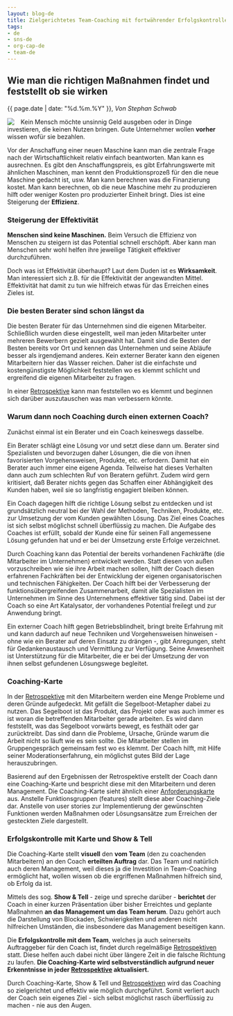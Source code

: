 ```yaml
---
layout: blog-de
title: Zielgerichtetes Team-Coaching mit fortwährender Erfolgskontrolle
tags: 
- de
- sns-de
- org-cap-de
- team-de
---
```

## Wie man die richtigen Maßnahmen findet und feststellt ob sie wirken

<p>{{ page.date | date: "%d.%m.%Y" }}, <em>Von Stephan Schwab</em></p>

<p><a href="/de/contact-sns.html"><img src="http://www.gravatar.com/avatar/663d11426b0a187ddac59f8c17ce61b4.png" align="left" style="margin-right: 15px"/></a></p>

Kein Mensch möchte unsinnig Geld ausgeben oder in Dinge investieren, die keinen Nutzen bringen. Gute Unternehmer wollen __vorher__ wissen wofür sie bezahlen.

Vor der Anschaffung einer neuen Maschine kann man die zentrale Frage nach der Wirtschaftlichkeit relativ einfach beantworten. Man kann es ausrechnen. Es gibt den Anschaffungspreis, es gibt Erfahrungswerte mit ähnlichen Maschinen, man kennt den Produktionsprozeß für den die neue Maschine gedacht ist, usw. Man kann berechnen was die Finanzierung kostet. Man kann berechnen, ob die neue Maschine mehr zu produzieren hilft oder weniger Kosten pro produzierter Einheit bringt. Dies ist eine Steigerung der __Effizienz__.

### Steigerung der Effektivität

__Menschen sind keine Maschinen.__ Beim Versuch die Effizienz von Menschen zu steigern ist das Potential schnell erschöpft. Aber kann man Menschen sehr wohl helfen ihre jeweilige Tätigkeit effektiver durchzuführen.

Doch was ist Effektivität überhaupt? Laut dem Duden ist es __Wirksamkeit__. Man interessiert sich z.B. für die Effektivität der angewandten Mittel. Effektivität hat damit zu tun wie hilfreich etwas für das Erreichen eines Zieles ist.

### Die besten Berater sind schon längst da

Die besten Berater für das Unternehmen sind die eigenen Mitarbeiter. Schließlich wurden diese eingestellt, weil man jeden Mitarbeiter unter mehreren Bewerbern gezielt ausgewählt hat. Damit sind die Besten der Besten bereits vor Ort und kennen das Unternehmen und seine Abläufe besser als irgendjemand anderes. Kein externer Berater kann den eigenen Mitarbeitern hier das Wasser reichen. Daher ist die einfachste und kostengünstigste Möglichkeit feststellen wo es klemmt schlicht und ergreifend die eigenen Mitarbeiter zu fragen.

In einer [Retrospektive](/de/kbase/retrospektive.html) kann man feststellen wo es klemmt und beginnen sich darüber auszutauschen was man verbessern könnte.

### Warum dann noch Coaching durch einen externen Coach?

Zunächst einmal ist ein Berater und ein Coach keineswegs dasselbe.

Ein Berater schlägt eine Lösung vor und setzt diese dann um. Berater sind Spezialisten und bevorzugen daher Lösungen, die die von ihnen favorisierten Vorgehensweisen, Produkte, etc. erfordern. Damit hat ein Berater auch immer eine eigene Agenda. Teilweise hat dieses Verhalten dann auch zum schlechten Ruf von Beratern geführt. Zudem wird gern kritisiert, daß Berater nichts gegen das Schaffen einer Abhängigkeit des Kunden haben, weil sie so langfristig engagiert bleiben können.

Ein Coach dagegen hilft die richtige Lösung selbst zu entdecken und ist grundsätzlich neutral bei der Wahl der Methoden, Techniken, Produkte, etc. zur Umsetzung der vom Kunden gewählten Lösung. Das Ziel eines Coaches ist sich selbst möglichst schnell überflüssig zu machen. Die Aufgabe des Coaches ist erfüllt, sobald der Kunde eine für seinen Fall angemessene Lösung gefunden hat und er bei der Umsetzung erste Erfolge verzeichnet.

Durch Coaching kann das Potential der bereits vorhandenen Fachkräfte (die Mitarbeiter im Unternehmen) entwickelt werden. Statt diesen von außen vorzuschreiben wie sie ihre Arbeit machen sollen, hilft der Coach diesen erfahrenen Fachkräften bei der Entwicklung der eigenen organisatorischen und technischen Fähigkeiten. Der Coach hilft bei der Verbesserung der funktionsübergreifenden Zusammenarbeit, damit alle Spezialisten im Unternehmen im Sinne des Unternehmens effektiver tätig sind. Dabei ist der Coach so eine Art Katalysator, der vorhandenes Potential freilegt und zur Anwendung bringt.

Ein externer Coach hilft gegen Betriebsblindheit, bringt breite Erfahrung mit und kann dadurch auf neue Techniken und Vorgehensweisen hinweisen - ohne wie ein Berater auf deren Einsatz zu drängen -, gibt Anregungen, steht für Gedankenaustausch und Vermittlung zur Verfügung. Seine Anwesenheit ist Unterstützung für die Mitarbeiter, die er bei der Umsetzung der von ihnen selbst gefundenen Lösungswege begleitet.

### Coaching-Karte

In der [Retrospektive](/de/kbase/retrospektive.html) mit den Mitarbeitern werden eine Menge Probleme und deren Gründe aufgedeckt. Mit gefällt die Segelboot-Metapher dabei zu nutzen. Das Segelboot ist das Produkt, das Projekt oder was auch immer es ist woran die betreffenden Mitarbeiter gerade arbeiten. Es wird dann feststellt, was das Segelboot vorwärts bewegt, es festhält oder gar zurücktreibt. Das sind dann die Probleme, Ursache, Gründe warum die Arbeit nicht so läuft wie es sein sollte. Die Mitarbeiter stellen im Gruppengespräch gemeinsam fest wo es klemmt. Der Coach hilft, mit Hilfe seiner Moderationserfahrung, ein möglichst gutes Bild der Lage herauszubringen.

Basierend auf den Ergebnissen der Retrospektive erstellt der Coach dann eine Coaching-Karte und bespricht diese mit den Mitarbeitern und deren Management. Die Coaching-Karte sieht ähnlich einer [Anforderungskarte](/de/kbase/story-map.html) aus. Anstelle Funktionsgruppen (features) stellt diese aber Coaching-Ziele dar. Anstelle von user stories zur Implementierung der gewünschten Funktionen werden Maßnahmen oder Lösungsansätze zum Erreichen der gesteckten Ziele dargestellt.

### Erfolgskontrolle mit Karte und Show & Tell

Die Coaching-Karte stellt __visuell__ den __vom Team__ (den zu coachenden Mitarbeitern) an den Coach __erteilten Auftrag__ dar. Das Team und natürlich auch deren Management, weil dieses ja die Investition in Team-Coaching ermöglicht hat, wollen wissen ob die ergriffenen Maßnahmen hilfreich sind, ob Erfolg da ist.

Mittels des sog. __Show & Tell__ - zeige und spreche darüber - __berichtet__ der Coach in einer kurzen Präsentation über bisher Erreichtes und geplante Maßnahmen __an das Management um das Team herum__. Dazu gehört auch die Darstellung von Blockaden, Schwierigkeiten und anderen nicht hilfreichen Umständen, die insbesondere das Management beseitigen kann.

Die __Erfolgskontrolle mit dem Team__, welches ja auch seinerseits Auftraggeber für den Coach ist, findet durch regelmäßige [Retrospektiven](/de/kbase/retrospektive.html) statt. Diese helfen auch dabei nicht über längere Zeit in die falsche Richtung zu laufen. __Die Coaching-Karte wird selbstverständlich aufgrund neuer Erkenntnisse in jeder [Retrospektive](/de/kbase/retrospektive.html) aktualisiert.__

Durch Coaching-Karte, Show & Tell und [Retrospektiven](/de/kbase/retrospektive.html) wird das Coaching so zielgerichtet und effektiv wie möglich durchgeführt. Somit verliert auch der Coach sein eigenes Ziel - sich selbst möglichst rasch überflüssig zu machen - nie aus den Augen.

